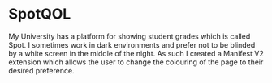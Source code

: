 # SpotQOL

My University has a platform for showing student grades which is called Spot. I sometimes work in dark environments and prefer not to be blinded by a white screen in the middle of the night. As such I created a Manifest V2 extension which allows the user to change the colouring of the page to their desired preference.
